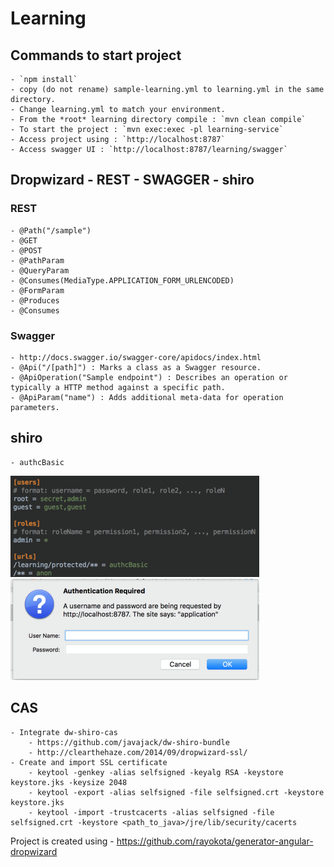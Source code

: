 # Learning

## Commands to start project
    - `npm install`
    - copy (do not rename) sample-learning.yml to learning.yml in the same directory.
    - Change learning.yml to match your environment.
    - From the *root* learning directory compile : `mvn clean compile` 
    - To start the project : `mvn exec:exec -pl learning-service`
    - Access project using : `http://localhost:8787`
    - Access swagger UI : `http://localhost:8787/learning/swagger`

## Dropwizard - REST - SWAGGER - shiro

### REST
    - @Path("/sample")
    - @GET
    - @POST
    - @PathParam
    - @QueryParam
    - @Consumes(MediaType.APPLICATION_FORM_URLENCODED)
    - @FormParam
    - @Produces
    - @Consumes

### Swagger
    - http://docs.swagger.io/swagger-core/apidocs/index.html
    - @Api("/[path]") : Marks a class as a Swagger resource.
    - @ApiOperation("Sample endpoint") : Describes an operation or typically a HTTP method against a specific path.
    - @ApiParam("name") : Adds additional meta-data for operation parameters.

## shiro
    - authcBasic
![shiro authcBasic file](./docs/images/shiro-authcBasic-file.png)
![shiro authcBasic](./docs/images/shiro-authcBasic.png)

## CAS
    - Integrate dw-shiro-cas
        - https://github.com/javajack/dw-shiro-bundle
        - http://clearthehaze.com/2014/09/dropwizard-ssl/
    - Create and import SSL certificate
        - keytool -genkey -alias selfsigned -keyalg RSA -keystore keystore.jks -keysize 2048
        - keytool -export -alias selfsigned -file selfsigned.crt -keystore keystore.jks
        - keytool -import -trustcacerts -alias selfsigned -file selfsigned.crt -keystore <path_to_java>/jre/lib/security/cacerts

Project is created using - https://github.com/rayokota/generator-angular-dropwizard
